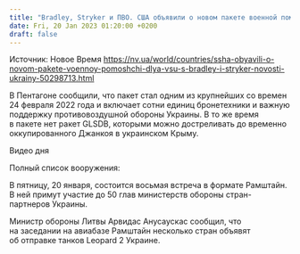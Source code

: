 ```yaml
---
title: "Bradley, Stryker и ПВО. США объявили о новом пакете военной помощи на сумму в 2,5 миллиарда долларов"
date: Fri, 20 Jan 2023 01:20:00 +0200
draft: false
---
```

Источник: Новое Время https://nv.ua/world/countries/ssha-obyavili-o-novom-pakete-voennoy-pomoshchi-dlya-vsu-s-bradley-i-stryker-novosti-ukrainy-50298713.html


В Пентагоне сообщили, что пакет стал одним из крупнейших со времен 24 февраля 2022 года и включает сотни единиц бронетехники и важную поддержку противовоздушной обороны Украины. В то же время в пакете нет ракет GLSDB, которыми можно достреливать до временно оккупированного Джанкоя в украинском Крыму.

  Видео дня   

Полный список вооружения:

В пятницу, 20 января, состоится восьмая встреча в формате Рамштайн. В ней примут участие до 50 глав министерств обороны стран-партнеров Украины.

 Министр обороны Литвы Арвидас Анусаускас сообщил, что на заседании на авиабазе Рамштайн несколько стран объявят об отправке танков Leopard 2 Украине.
